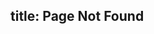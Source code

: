 title: Page Not Found
---
<script type="text/javascript" src="http://www.qq.com/404/search_children.js" charset="utf-8"></script>